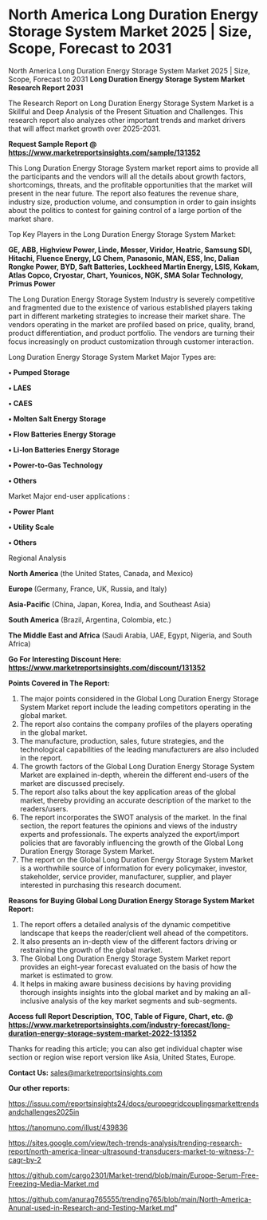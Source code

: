# North America Long Duration Energy Storage System Market 2025 | Size, Scope, Forecast to 2031
North America Long Duration Energy Storage System Market 2025 | Size, Scope, Forecast to 2031
<strong>Long Duration Energy Storage System Market Research Report 2031</strong>

The Research Report on Long Duration Energy Storage System Market is a Skillful and Deep Analysis of the Present Situation and Challenges. This research report also analyzes other important trends and market drivers that will affect market growth over 2025-2031.

<strong>Request Sample Report @ <a href=https://www.marketreportsinsights.com/sample/131352>https://www.marketreportsinsights.com/sample/131352</a></strong>

This Long Duration Energy Storage System market report aims to provide all the participants and the vendors will all the details about growth factors, shortcomings, threats, and the profitable opportunities that the market will present in the near future. The report also features the revenue share, industry size, production volume, and consumption in order to gain insights about the politics to contest for gaining control of a large portion of the market share.

Top Key Players in the Long Duration Energy Storage System Market:

<strong>GE, ABB, Highview Power, Linde, Messer, Viridor, Heatric, Samsung SDI, Hitachi, Fluence Energy, LG Chem, Panasonic, MAN, ESS, Inc, Dalian Rongke Power, BYD, Saft Batteries, Lockheed Martin Energy, LSIS, Kokam, Atlas Copco, Cryostar, Chart, Younicos, NGK, SMA Solar Technology, Primus Power</strong>

The Long Duration Energy Storage System Industry is severely competitive and fragmented due to the existence of various established players taking part in different marketing strategies to increase their market share. The vendors operating in the market are profiled based on price, quality, brand, product differentiation, and product portfolio. The vendors are turning their focus increasingly on product customization through customer interaction.

Long Duration Energy Storage System Market Major Types are:

<strong>• Pumped Storage

• LAES

• CAES

• Molten Salt Energy Storage

• Flow Batteries Energy Storage

• Li-Ion Batteries Energy Storage

• Power-to-Gas Technology

• Others</strong>

Market Major end-user applications :

<strong>• Power Plant

• Utility Scale

• Others</strong>

Regional Analysis

</u><strong><b>North America</b></strong> (the United States, Canada, and Mexico)

<strong><b>Europe </b></strong>(Germany, France, UK, Russia, and Italy)

<strong><b>Asia-Pacific</b></strong> (China, Japan, Korea, India, and Southeast Asia)

<strong><b>South America</b></strong> (Brazil, Argentina, Colombia, etc.)

<strong><b>The Middle East and Africa</b></strong> (Saudi Arabia, UAE, Egypt, Nigeria, and South Africa)

<strong>Go For Interesting Discount Here: <a href=https://www.marketreportsinsights.com/discount/131352>https://www.marketreportsinsights.com/discount/131352</a></strong>

<strong>Points Covered in The Report:</strong>
<ol>
  <li>The major points considered in the Global Long Duration Energy Storage System Market report include the leading competitors operating in the global market.</li>
  <li>The report also contains the company profiles of the players operating in the global market.</li>
  <li>The manufacture, production, sales, future strategies, and the technological capabilities of the leading manufacturers are also included in the report.</li>
  <li>The growth factors of the Global Long Duration Energy Storage System Market are explained in-depth, wherein the different end-users of the market are discussed precisely.</li>
  <li>The report also talks about the key application areas of the global market, thereby providing an accurate description of the market to the readers/users.</li>
  <li>The report incorporates the SWOT analysis of the market. In the final section, the report features the opinions and views of the industry experts and professionals. The experts analyzed the export/import policies that are favorably influencing the growth of the Global Long Duration Energy Storage System Market.</li>
  <li>The report on the Global Long Duration Energy Storage System Market is a worthwhile source of information for every policymaker, investor, stakeholder, service provider, manufacturer, supplier, and player interested in purchasing this research document.</li>
</ol>
<strong>Reasons for Buying Global Long Duration Energy Storage System Market Report:</strong>

<ol>
  <li>The report offers a detailed analysis of the dynamic competitive landscape that keeps the reader/client well ahead of the competitors.</li>
  <li>It also presents an in-depth view of the different factors driving or restraining the growth of the global market.</li>
  <li>The Global Long Duration Energy Storage System Market report provides an eight-year forecast evaluated on the basis of how the market is estimated to grow.</li>
  <li>It helps in making aware business decisions by having providing thorough insights insights into the global market and by making an all-inclusive analysis of the key market segments and sub-segments.</li>
</ol>
<strong>Access full Report Description, TOC, Table of Figure, Chart, etc. @ <a href=https://www.marketreportsinsights.com/industry-forecast/long-duration-energy-storage-system-market-2022-131352>https://www.marketreportsinsights.com/industry-forecast/long-duration-energy-storage-system-market-2022-131352</a></strong>


Thanks for reading this article; you can also get individual chapter wise section or region wise report version like Asia, United States, Europe.

<strong>Contact Us:</strong>
sales@marketreportsinsights.com

<strong>Our other reports:</strong>

<a href=https://issuu.com/reportsinsights24/docs/europegridcouplingsmarkettrendsandchallenges2025in>https://issuu.com/reportsinsights24/docs/europegridcouplingsmarkettrendsandchallenges2025in</a>

<a href=https://tanomuno.com/illust/439836>https://tanomuno.com/illust/439836</a>

<a href=https://sites.google.com/view/tech-trends-analysis/trending-research-report/north-america-linear-ultrasound-transducers-market-to-witness-7-cagr-by-2>https://sites.google.com/view/tech-trends-analysis/trending-research-report/north-america-linear-ultrasound-transducers-market-to-witness-7-cagr-by-2</a>

<a href=https://github.com/cargo2301/Market-trend/blob/main/Europe-Serum-Free-Freezing-Media-Market.md>https://github.com/cargo2301/Market-trend/blob/main/Europe-Serum-Free-Freezing-Media-Market.md</a>

<a href=https://github.com/anurag765555/trending765/blob/main/North-America-Anunal-used-in-Research-and-Testing-Market.md>https://github.com/anurag765555/trending765/blob/main/North-America-Anunal-used-in-Research-and-Testing-Market.md</a>"
